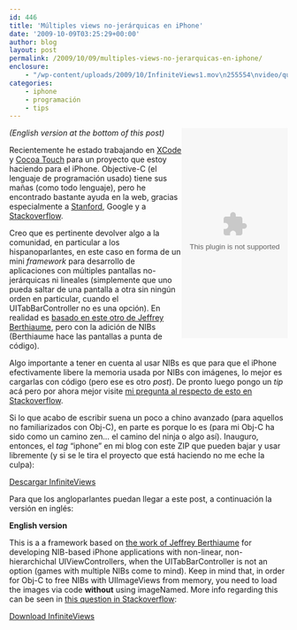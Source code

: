 ```yaml
---
id: 446
title: 'Múltiples views no-jerárquicas en iPhone'
date: '2009-10-09T03:25:29+00:00'
author: blog
layout: post
permalink: /2009/10/09/multiples-views-no-jerarquicas-en-iphone/
enclosure:
    - "/wp-content/uploads/2009/10/InfiniteViews1.mov\n255554\nvideo/quicktime\n"
categories:
    - iphone
    - programación
    - tips
---
```


<embed align="right" height="380" src="/wp-content/uploads/2009/10/InfiniteViews1.mov" style="width: 192px; height: 380px;" type="video/quicktime" width="192">

*(English version at the bottom of this post)*

Recientemente he estado trabajando en [XCode](http://developer.apple.com/TOOLS/Xcode/) y [Cocoa Touch](http://developer.apple.com/technology/cocoa.html) para un proyecto que estoy haciendo para el iPhone. Objective-C (el lenguaje de programación usado) tiene sus mañas (como todo lenguaje), pero he encontrado bastante ayuda en la web, gracias especialmente a [Stanford](http://itunes.stanford.edu/), Google y a [Stackoverflow](http://stackoverflow.com/users/160933/mga).

Creo que es pertinente devolver algo a la comunidad, en particular a los hispanoparlantes, en este caso en forma de un mini *framework* para desarrollo de aplicaciones con múltiples pantallas no-jerárquicas ni lineales (simplemente que uno pueda saltar de una pantalla a otra sin ningún orden en particular, cuando el UITabBarController no es una opción). En realidad es [basado en este otro de Jeffrey Berthiaume](http://www.pushplay.net/blog_detail.php?id=27 " Framework for having Multiple Views in an iPhone app"), pero con la adición de NIBs (Berthiaume hace las pantallas a punta de código).

Algo importante a tener en cuenta al usar NIBs es que para que el iPhone efectivamente libere la memoria usada por NIBs con imágenes, lo mejor es cargarlas con código (pero ese es otro *post*). De pronto luego pongo un *tip* acá pero por ahora mejor visite [mi pregunta al respecto de esto en Stackoverflow](http://stackoverflow.com/questions/1482934/iphone-app-with-multiple-views-subviews-memory-is-not-being-deallocated "iphone app with multiple views/subviews: memory is not being deallocated").

Si lo que acabo de escribir suena un poco a chino avanzado (para aquellos no familiarizados con Obj-C), en parte es porque lo es (para mi Obj-C ha sido como un camino zen… el camino del ninja o algo así). Inauguro, entonces, el *tag* “iphone” en mi blog con este ZIP que pueden bajar y usar libremente (y si se le tira el proyecto que está haciendo no me eche la culpa):

[Descargar InfiniteViews](/wp-content/uploads/2009/10/InfiniteViews.zip)

Para que los angloparlantes puedan llegar a este post, a continuación la versión en inglés:

**English version**

This is a a framework based on [the work of Jeffrey Berthiaume](http://www.pushplay.net/blog_detail.php?id=27 " Framework for having Multiple Views in an iPhone app") for developing NIB-based iPhone applications with non-linear, non-hierarchichal UIViewControllers, when the UITabBarController is not an option (games with multiple NIBs come to mind). Keep in mind that, in order for Obj-C to free NIBs with UIImageViews from memory, you need to load the images via code **without** using imageNamed. More info regarding this can be seen in [this question in Stackoverflow](http://stackoverflow.com/questions/1482934/iphone-app-with-multiple-views-subviews-memory-is-not-being-deallocated "iphone app with multiple views/subviews: memory is not being deallocated"):

[Download InfiniteViews](/wp-content/uploads/2009/10/InfiniteViews.zip)